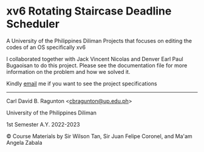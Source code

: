 # xv6 Rotating Staircase Deadline Scheduler
A University of the Philippines Diliman Projects that focuses on editing the codes of an OS specifically xv6

I collaborated together with Jack Vincent Nicolas and Denver Earl Paul Bugaoisan to do this project. Please see the documentation file for more information on the problem and how we solved it.

Kindly [email](cbragunton@up.edu.ph) me if you want to see the project specifications

---
Carl David B. Ragunton \<cbragunton@up.edu.ph\>

University of the Philippines Diliman

1st Semester A.Y. 2022-2023

© Course Materials by Sir Wilson Tan, Sir Juan Felipe Coronel, and Ma'am Angela Zabala
